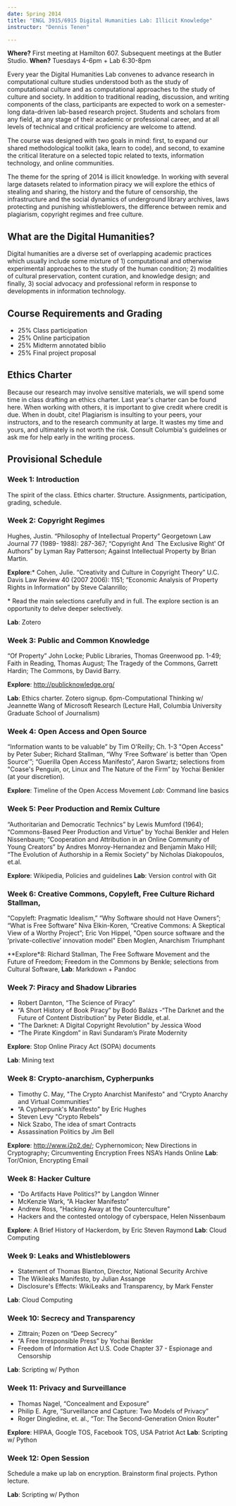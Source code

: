 ```yaml
---
date: Spring 2014
title: "ENGL 3915/6915 Digital Humanities Lab: Illicit Knowledge"
instructor: "Dennis Tenen"

---
```


**Where?** First meeting at Hamilton 607. Subsequent meetings at the Butler Studio.
**When?** Tuesdays 4-6pm + Lab 6:30-8pm

Every year the Digital Humanities Lab convenes to advance research in
computational culture studies understood both as the study of computational
culture and as computational approaches to the study of culture and society.
In addition to traditional reading, discussion, and writing components of the
class, participants are expected to work on a semester-long data-driven
lab-based research project. Students and scholars from any field, at any stage
of their academic or professional career, and at all levels of technical and
critical proficiency are welcome to attend.

The course was designed with two goals in mind: first, to expand our shared
methodological toolkit (aka, learn to code), and second, to examine the
critical literature on a selected topic related to texts, information
technology, and online communities. 

The theme for the spring of 2014 is illicit knowledge. In working with several
large datasets related to information piracy we will explore the ethics of
stealing and sharing, the history and the future of censorship, the
infrastructure and the social dynamics of underground library archives, laws
protecting and punishing whistleblowers, the difference between remix and
plagiarism, copyright regimes and free culture.

## What are the Digital Humanities?

Digital humanities are a diverse set of overlapping academic practices which
usually include some mixture of 1) computational and otherwise experimental
approaches to the study of the human condition; 2) modalities of cultural
preservation, content curation, and knowledge design; and finally, 3) social
advocacy and professional reform in response to developments in information
technology.

## Course Requirements and Grading

- 25% Class participation
- 25% Online participation
- 25% Midterm annotated biblio
- 25% Final project proposal

## Ethics Charter

Because our research may involve sensitive materials, we will spend some time
in class drafting an ethics charter. Last year's charter can be found here.
When working with others, it is important to give credit where credit is due.
When in doubt, cite! Plagiarism is insulting to your peers, your instructors,
and to the research community at large. It wastes my time and yours, and
ultimately is not worth the risk. Consult Columbia's guidelines or ask me for
help early in the writing process.

## Provisional Schedule

### Week 1: Introduction

The spirit of the class. Ethics charter. Structure. Assignments,
participation, grading, schedule.

### Week 2: Copyright Regimes

Hughes, Justin. “Philosophy of Intellectual Property” Georgetown Law Journal
77 (1989- 1988): 287-367; “Copyright And `The Exclusive Right' Of Authors” by
Lyman Ray Patterson; Against Intellectual Property by Brian Martin.

**Explore**:\* Cohen, Julie. “Creativity and Culture in Copyright Theory” U.C.
Davis Law Review 40 (2007 2006): 1151; “Economic Analysis of Property Rights
in Information” by Steve Calanrillo;  

\* Read the main selections carefully and in full. The explore section is an opportunity to delve deeper selectively.

**Lab**: Zotero

### Week 3:  Public and Common Knowledge

“Of Property” John Locke; Public Libraries, Thomas Greenwood pp. 1-49; Faith
in Reading, Thomas August; The Tragedy of the Commons, Garrett Hardin; The
Commons, by David Barry.

**Explore**: http://publicknowledge.org/

**Lab**: Ethics charter. Zotero signup. 6pm-Computational Thinking w/ Jeannette Wang of Microsoft Research (Lecture Hall, Columbia University Graduate School of Journalism)

### Week 4: Open Access and Open Source

“Information wants to be valuable” by Tim O'Reilly;  Ch. 1-3 "Open Access" by
Peter Suber; Richard Stallman, “Why ‘Free Software’ is better than ‘Open
Source’”; “Guerilla Open Access Manifesto”, Aaron Swartz; selections from
"Coase's Penguin, or, Linux and The Nature of the Firm” by Yochai Benkler (at
your discretion).

**Explore**: Timeline of the Open Access Movement
*Lab*: Command line basics

### Week 5: Peer Production and Remix Culture

“Authoritarian and Democratic Technics” by Lewis Mumford (1964);
“Commons-Based Peer Production and Virtue” by Yochai Benkler and Helen
Nissenbaum; “Cooperation and Attribution in an Online Community of Young
Creators” by Andres Monroy-Hernandez and Benjamin Mako Hill; “The Evolution of
Authorship in a Remix Society” by Nicholas Diakopoulos, et.al.

**Explore**: Wikipedia, Policies and guidelines
**Lab**:  Version control with Git

### Week 6: Creative Commons, Copyleft, Free Culture Richard Stallman,

“Copyleft: Pragmatic Idealism,” “Why Software should not Have Owners”; “What
is Free Software” Niva Elkin-Koren, “Creative Commons: A Skeptical View of a
Worthy Project”; Eric Von Hippel, "Open source software and the
‘private-collective’ innovation model" Eben Moglen, Anarchism Triumphant

**Explore*8: Richard Stallman, The Free Software Movement and the Future of Freedom; Freedom in the Commons by Benkle; selections from Cultural Software, 
**Lab**:  Markdown + Pandoc

### Week 7: Piracy and Shadow Libraries

- Robert Darnton, “The Science of Piracy”
- “A Short History of Book Piracy” by Bodó Balázs -“The Darknet and the Future
  of Content Distribution” by Peter Biddle, et.al. 
- "The Darknet: A Digital Copyright Revolution" by Jessica Wood
- “The Pirate Kingdom” in Ravi Sundaram’s Pirate Modernity

**Explore**:  Stop Online Piracy Act (SOPA) documents

**Lab**: Mining text

### Week 8: Crypto-anarchism, Cypherpunks

- Timothy C. May, "The Crypto Anarchist Manifesto" and “Crypto Anarchy and Virtual Communities”
-  “A Cypherpunk's Manifesto" by Eric Hughes
- Steven Levy "Crypto Rebels"
- Nick Szabo, The idea of smart Contracts
- Assassination Politics by Jim Bell

**Explore**:  http://www.i2p2.de/; Cyphernomicon; New Directions in Cryptography; Circumventing Encryption Frees NSA’s Hands Online
**Lab**: Tor/Onion, Encrypting Email

### Week 8: Hacker Culture

- "Do Artifacts Have Politics?" by Langdon Winner
- McKenzie Wark, “A Hacker Manifesto”
- Andrew Ross, "Hacking Away at the Counterculture"
- Hackers and the contested ontology of cyberspace, Helen Nissenbaum

**Explore**: A Brief History of Hackerdom, by Eric Steven Raymond
**Lab**:  Cloud Computing

### Week 9: Leaks and Whistleblowers 

- Statement of Thomas Blanton, Director, National Security Archive
- The Wikileaks Manifesto, by Julian Assange
- Disclosure's Effects: WikiLeaks and Transparency, by Mark Fenster

**Lab**:  Cloud Computing 

### Week 10: Secrecy and Transparency

- Zittrain; Pozen on “Deep Secrecy”
- “A Free Irresponsible Press” by Yochai Benkler
- Freedom of Information Act U.S. Code Chapter 37 - Espionage and Censorship

**Lab**:  Scripting w/ Python

### Week 11: Privacy and Surveillance

- Thomas Nagel, “Concealment and Exposure”
- Philip E. Agre, “Surveillance and Capture: Two Models of Privacy”
- Roger Dingledine, et. al., “Tor: The Second-Generation Onion Router”

**Explore**: HIPAA, Google TOS, Facebook TOS, USA Patriot Act
**Lab**:  Scripting w/ Python

### Week 12: Open Session

Schedule a make up lab on encryption. Brainstorm final projects. Python
lecture.

**Lab**:  Scripting w/ Python
